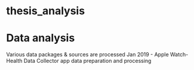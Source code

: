 # thesis_analysis
# Data analysis
Various data packages & sources are processed 
Jan 2019 - Apple Watch-Health Data Collector app data preparation and processing 
